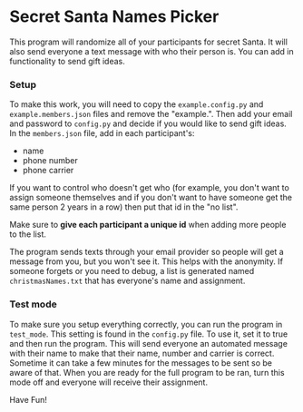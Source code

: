 # Secret Santa Names Picker #

This program will randomize all of your participants for secret Santa. It will also send everyone a text message with who their person is. You can add in functionality to send gift ideas.

### Setup ###

To make this work, you will need to copy the `example.config.py` and `example.members.json` files and remove the "example.". Then add your email and password to `config.py` and decide if you would like to send gift ideas. In the `members.json` file, add in each participant's: 

* name 
* phone number
* phone carrier

If you want to control who doesn't get who (for example, you don't want to assign someone themselves and if you don't want to have someone get the same person 2 years in a row) then put that id in the "no list".

Make sure to __give each participant a unique id__ when adding more people to the list. 

The program sends texts through your email provider so people will get a message from you, but you won't see it. This helps with the anonymity. If someone forgets or you need to debug, a list is generated named `christmasNames.txt` that has everyone's name and assignment. 

### Test mode ###

To make sure you setup everything correctly, you can run the program in `test_mode`. This setting is found in the `config.py` file. To use it, set it to true and then run the program. This will send everyone an automated message with their name to make that their name, number and carrier is correct. Sometime it can take a few minutes for the messages to be sent so be aware of that. When you are ready for the full program to be ran, turn this mode off and everyone will receive their assignment. 

Have Fun!

